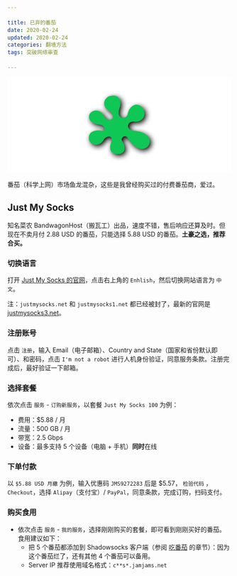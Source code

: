 ```yaml
---

title: 已弃的番茄  
date: 2020-02-24  
updated: 2020-02-24    
categories: 翻墙方法   
tags: 突破网络审查   

---
```


![rotten-tomato](fq-ever/rotten-tomato.png)

番茄（科学上网）市场鱼龙混杂，这些是我曾经购买过的付费番茄商，爱过。

<!-- more -->

## Just My Socks

知名菜农 BandwagonHost（搬瓦工）出品，速度不错，售后响应还算及时。但现在不卖月付 2.88 USD 的番茄，只能选择 5.88 USD 的番茄。**土豪之选，推荐合买。**



### 切换语言

打开 [Just My Socks 的官网](https://justmysocks3.net/members/aff.php?aff=1010)，点击右上角的 `Enhlish`，然后切换网站语言为 `中文`。  

注：`justmysocks.net` 和 `justmysocks1.net` 都已经被封了，最新的官网是 [justmysocks3.net](https://justmysocks3.net/members/aff.php?aff=1010)。



### 注册账号

点击 `注册`，输入 Email（电子邮箱）、Country and State（国家和省份默认即可）、和密码，点击 `I'm not a robot` 进行人机身份验证，同意服务条款。注册完成后，最好验证一下邮箱。



### 选择套餐

依次点击 `服务` - `订购新服务`，以套餐 `Just My Socks 100` 为例：

- 费用：$5.88 / 月
- 流量：500 GB / 月
- 带宽：2.5 Gbps
- 设备：最多支持 5 个设备（电脑 + 手机）**同时**在线



### 下单付款

以 `$5.88 USD 月繳` 为例，输入优惠码 `JMS9272283` 后是 $5.57， `检验代码` ，`Checkout`，选择 `Alipay`（支付宝）/ `PayPal`，同意条款，完成订购，扫码支付。



### 购买食用

- 依次点击 `服务` - `我的服务`，选择刚刚购买的套餐，即可看到刚刚买好的番茄。食用建议如下：
  - 把 5 个番茄都添加到 Shadowsocks 客户端（参阅 [吃番茄](https://tingtalk.me/fq) 的章节）：因为这个番茄烂了，还有其他 4 个番茄可以备用。
  - Server IP 推荐使用域名格式：`c**s*.jamjams.net`
